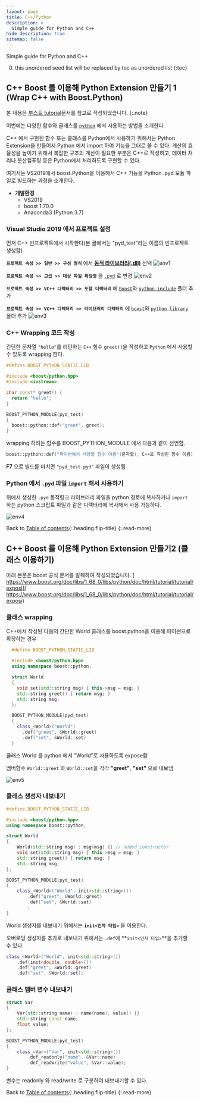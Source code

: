 ```yaml
---
layout: page
title: C++/Python
description: >
  Simple guide for Python and C++ 
hide_description: true
sitemap: false
---
```


Simple guide for Python and C++ 

0. this unordered seed list will be replaced by toc as unordered list
{:toc}

## C++ Boost 를 이용해 Python Extension 만들기 1 (Wrap C++ with Boost.Python)

본 내용은 [부스트 tutorial](https://www.boost.org/doc/libs/1_68_0/libs/python/doc/html/tutorial/index.html)문서를 참고로 작성되었습니다.
{:.note}

이번에는 다양한 함수와 클래스를 <u>`python`</u> 에서 사용하는 방법을 소개한다.

C++ 에서 구현된 함수 또는 클래스를 Python에서 사용하기 위해서는 Python Extension을 만들어서 Python 에서 import 하여 기능을 그대로 쓸 수 있다. 계산의 효율성을 높이기 위해서 복잡한 구조의 계산이 필요한 부분은 C++로 작성하고, 데이터 처리나 분산컴퓨팅 등은 Python에서 처리하도록 구현할 수 있다.

여기서는 VS2019에서 boost.Python을 이용해서 C++ 기능을 Python .pyd 모듈 파일로 빌드하는 과정을 소개한다.

* **개발환경**
  - VS2019
  - boost 1.70.0
  - Anaconda3 (Python 3.7)

<!-- 1-1 -->
### Visual Studio 2019 에서 프로젝트 설정

먼저 C++ 빈프로젝트에서 시작한다(본 글에서는 "pyd_test"라는 이름의 빈프로젝트 생성함).

**```프로젝트 속성 >> 일반 >> 구성 형식```** 에서 **<u>동적 라이브러리(.dll)</u>** 선택
![env1](/assets/img/docs/c++python/image.png) 
<!-- {:width="600" height="398" loading="lazy"} -->

**```프로젝트 속성 >> 고급 >> 대상 파일 확장명```** 을 <u>`.pyd`</u> 로 변경
![env2](/assets/img/docs/c++python/image2.png) 

**```프로젝트 속성 >> VC++ 디렉터리 >> 포함 디렉터리```** 에 <u>`boost`</u>와 <u>`python include`</u> 폴더 추가

**```프로젝트 속성 >> VC++ 디렉터리 >> 라이브러리 디렉터리```** 에 <u>`boost`</u>와 <u>`python library`</u> 폴더 추가
![env3](/assets/img/docs/c++python/image3.png) 

<!-- 1-2 -->
### C++ Wrapping 코드 작성

간단한 문자열 `"hello"`를 리턴하는 `C++` 함수 `greet()`을 작성하고 `Python` 에서 사용할 수 있도록 wrapping 한다.

  ~~~cpp
  #define BOOST_PYTHON_STATIC_LIB

  #include <boost/python.hpp>
  #include <iostream>

  char const* greet() {
    return "hello";
  }

  BOOST_PYTHON_MODULE(pyd_test)
  {
    boost::python::def("greet", greet);
  }
  ~~~

wrapping 하려는 함수를 BOOST_PYTHON_MODULE 에서 다음과 같이 선언함.

  ~~~cpp
  boost::python::def("파이썬에서 사용할 함수 이름"(문자열), C++로 작성된 함수 이름)
  ~~~

**F7** 으로 빌드를 마치면 `"pyd_test.pyd"` 파일이 생성됨.

<!-- 1-3 -->
### Python 에서 `.pyd` 파일 `import` 해서 사용하기

위에서 생성한 `.pyd` 동적링크 라이브러리 파일을 python 경로에 복사하거나 `import` 하는 python 스크립트 파일과 같은 디렉터리에 복사해서 사용 가능하다.

![env4](/assets/img/docs/c++python/image4.png) 


Back to [Table of contents](/docs/1-3_C++Python){:.heading.flip-title}
{:.read-more}

## C++ Boost 를 이용해 Python Extension 만들기2 (클래스 이용하기) 

아래 본문은 boost 공식 문서를 발췌하여 작성되었습니다.
[​https://www.boost.org/doc/libs/1_68_0/libs/python/doc/html/tutorial/tutorial/exposi](​https://www.boost.org/doc/libs/1_68_0/libs/python/doc/html/tutorial/tutorial/exposi)


### 클래스 wrapping

C++에서 작성된 다음의 간단한 World 클래스를 boost.python을 이용해 파이썬으로 확장하는 경우


```cpp  
  #define BOOST_PYTHON_STATIC_LIB

  #include <boost/python.hpp>
  using namespace boost::python;

  struct World
  {
    void set(std::string msg) { this->msg = msg; }
    std::string greet() { return msg; }
    std::string msg;
  };

  BOOST_PYTHON_MODULE(pyd_test)
  {
    class_<World>("World")
      .def("greet", &World::greet)
      .def("set", &World::set)
  }
```

클래스 World 를 python 에서 "World"로 사용하도록 expose함

멤버함수 ```World::greet``` 와 ```World::set```을 각각 **"greet"**, **"set"** 으로 내보냄

![env5](/assets/img/docs/c++python/image5.png) 


### 클래스 생성자 내보내기

```cpp
#define BOOST_PYTHON_STATIC_LIB

#include <boost/python.hpp>
using namespace boost::python;

struct World
{
	World(std::string msg) : msg(msg) {} // added constructor
	void set(std::string msg) { this->msg = msg; }
	std::string greet() { return msg; }
	std::string msg;
};

BOOST_PYTHON_MODULE(pyd_test)
{
	class_<World>("World", init<std::string>())
		.def("greet", &World::greet)
		.def("set", &World::set)
		;
}
```

World 생성자를 내보내기 위해서는 **`init<인자 타입>`** 을 이용한다.

오버로딩 생성자를 추가로 내보내기 위해서는 `.def`에 **`init<인자 타입>`**을 추가할 수 있다.

```cpp
class_<World>("World", init<std::string>())
    .def(init<double, double>())
    .def("greet", &World::greet)
    .def("set", &World::set);
```

### 클래스 멤버 변수 내보내기

```cpp
struct Var
{
	Var(std::string name) : name(name), value() {}
	std::string const name;
	float value;
};

BOOST_PYTHON_MODULE(pyd_test)
{
	class_<Var>("Var", init<std::string>())
		.def_readonly("name", &Var::name)
		.def_readwrite("value", &Var::value);
}
```

변수는 readonly 와 read/write 로 구분하여 내보내기할 수 있다.


Back to [Table of contents](/docs/1-3_C++Python){:.heading.flip-title}
{:.read-more}